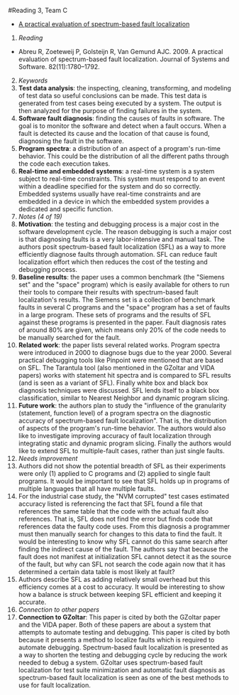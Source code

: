 #Reading 3, Team C
* [A practical evaluation of spectrum-based fault localization](http://dl.acm.org/citation.cfm?id=1630274)

1. *Reading*
  + Abreu R, Zoeteweij P, Golsteijn R, Van Gemund AJC. 2009. A practical evaluation of spectrum-based fault localization. Journal of Systems and Software. 82(11):1780–1792.
2. *Keywords*
  1. **Test data analysis**: the inspecting, cleaning, transforming, and modeling of test data so useful conclusions can be made. This test data is generated from test cases being executed by a system. The output is then analyzed for the purpose of finding failures in the system.
  2. **Software fault diagnosis**: finding the causes of faults in software. The goal is to monitor the software and detect when a fault occurs. When a fault is detected its cause and the location of that cause is found, diagnosing the fault in the software.
  3. **Program spectra**: a distribution of an aspect of a program's run-time behavior. This could be the distribution of all the different paths through the code each execution takes.
  4. **Real-time and embedded systems**: a real-time system is a system subject to real-time constraints. This system must respond to an event within a deadline specified for the system and do so correctly. Embedded systems usually have real-time constraints and are embedded in a device in which the embedded system provides a dedicated and specific function.
3. *Notes (4 of 19)*
  1. **Motivation**: the testing and debugging process is a major cost in the software development cycle. The reason debugging is such a major cost is that diagnosing faults is a very labor-intensive and manual task. The authors posit spectrum-based fault localization (SFL) as a way to more efficiently diagnose faults through automation. SFL can reduce fault localization effort which then reduces the cost of the testing and debugging process.
  2. **Baseline results**: the paper uses a common benchmark (the "Siemens set" and the "space" program) which is easily available for others to run their tools to compare their results with spectrum-based fault localization's results. The Siemens set is a collection of benchmark faults in several C programs and the "space" program has a set of faults in a large program. These sets of programs and the results of SFL against these programs is presented in the paper. Fault diagnosis rates of around 80% are given, which means only 20% of the code needs to be manually searched for the fault.
  3. **Related work**: the paper lists several related works. Program spectra were introduced in 2000 to diagnose bugs due to the year 2000. Several practical debugging tools like Pinpoint were mentioned that are based on SFL. The Tarantula tool (also mentioned in the GZoltar and VIDA papers) works with statement hit spectra and is compared to SFL results (and is seen as a variant of SFL). Finally white box and black box diagnosis techniques were discussed. SFL lends itself to a black box classification, similar to Nearest Neighbor and dynamic program slicing.
  4. **Future work**: the authors plan to study the "influence of the granularity (statement, function level) of a program spectra on the diagnostic accuracy of spectrum-based fault localization". That is, the distribution of aspects of the program's run-time behavior. The authors would also like to investigate improving accuracy of fault localization through integrating static and dynamic program slicing. Finally the authors would like to extend SFL to multiple-fault cases, rather than just single faults.
4. *Needs improvement*
  1. Authors did not show the potential breadth of SFL as their experiments were only (1) applied to C programs and (2) applied to single fault programs. It would be important to see that SFL holds up in programs of multiple languages that all have multiple faults.
  2. For the industrial case study, the "NVM corrupted" test cases estimated accuracy listed is referencing the fact that SFL found a file that references the same table that the code with the actual fault also references. That is, SFL does not find the error but finds code that references data the faulty code uses. From this diagnosis a programmer must then manually search for changes to this data to find the fault. It would be interesting to know why SFL cannot do this same search after finding the indirect cause of the fault. The authors say that because the fault does not manifest at initialization SFL cannot detect it as the source of the fault, but why can SFL not search the code again now that it has determined a certain data table is most likely at fault?
  3. Authors describe SFL as adding relatively small overhead but this efficiency comes at a cost to accuracy. It would be interesting to show how a balance is struck between keeping SFL efficient and keeping it accurate.
5. *Connection to other papers*
  1. **Connection to GZoltar**: This paper is cited by both the GZoltar paper and the VIDA paper. Both of these papers are about a system that attempts to automate testing and debugging. This paper is cited by both because it presents a method to localize faults which is required to automate debugging. Spectrum-based fault localization is presented as a way to shorten the testing and debugging cycle by reducing the work needed to debug a system. GZoltar uses spectrum-based fault localization for test suite minimization and automatic fault diagnosis as spectrum-based fault localization is seen as one of the best methods to use for fault localization.
